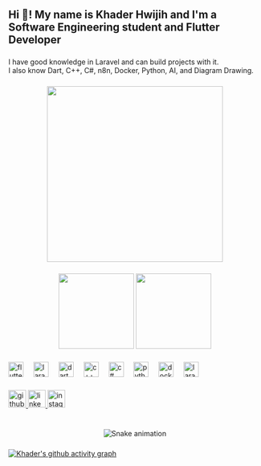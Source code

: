 <h2 align="left">Hi 👋! My name is Khader Hwijih and I'm a Software Engineering student and Flutter Developer</h2>

###

I have good knowledge in Laravel and can build projects with it.  
I also know Dart, C++, C#, n8n, Docker, Python, AI, and Diagram Drawing.

###

<div align="center">
  <img height="350" src="https://media1.tenor.com/m/f8G3Sf79TykAAAAC/berserk.gif" />
</div>

###

<div align="center">
  <img src="https://github-readme-stats.vercel.app/api?username=khaderhash&theme=github_dark" height="150" />
  <img src="https://github-readme-stats.vercel.app/api/top-langs?username=khaderhash&layout=compact&theme=github_dark" height="150" />
</div>

###

<div align="left">
  <img src="https://cdn.jsdelivr.net/gh/devicons/devicon/icons/flutter/flutter-original.svg" height="30" alt="flutter logo" />
  <img width="12" />
  <img src="https://github.com/laravel/art/blob/master/laravel-logo.png?raw=true" height="30" alt="laravel logo" />
  <img width="12" />
  <img src="https://cdn.jsdelivr.net/gh/devicons/devicon/icons/dart/dart-original.svg" height="30" alt="dart logo" />
  <img width="12" />
  <img src="https://cdn.jsdelivr.net/gh/devicons/devicon/icons/cplusplus/cplusplus-original.svg" height="30" alt="c++ logo" />
  <img width="12" />
  <img src="https://cdn.jsdelivr.net/gh/devicons/devicon/icons/csharp/csharp-original.svg" height="30" alt="c# logo" />
  <img width="12" />
  <img src="https://cdn.jsdelivr.net/gh/devicons/devicon/icons/python/python-original.svg" height="30" alt="python logo" />
  <img width="12" />
  <img src="https://cdn.jsdelivr.net/gh/devicons/devicon/icons/docker/docker-original.svg" height="30" alt="docker logo" />
  <img width="12" />
  <img src="https://laragon.org/favicon.ico" height="30" alt="laragon logo" />
</div>

###

<div align="left">
  <a href="https://github.com/khaderhash" target="_blank">
    <img src="https://img.shields.io/static/v1?message=GitHub&logo=github&label=&color=181717&logoColor=white&labelColor=&style=for-the-badge" height="35" alt="github logo" />
  </a>
  <a href="https://www.linkedin.com/in/khader-a8bb3629a/" target="_blank">
    <img src="https://img.shields.io/static/v1?message=LinkedIn&logo=linkedin&label=&color=0077B5&logoColor=white&labelColor=&style=for-the-badge" height="35" alt="linkedin logo" />
  </a>
  <a href="https://www.instagram.com/khader._.h/" target="_blank">
    <img src="https://img.shields.io/static/v1?message=Instagram&logo=instagram&label=&color=E4405F&logoColor=white&labelColor=&style=for-the-badge" height="35" alt="instagram logo" />
  </a>
</div>

###

<br clear="both">

<!-- Snake contribution graph animation -->
<div align="center">
  <img src="https://github.com/khaderhash/khaderhash/raw/output/snake.svg" alt="Snake animation" />
</div>

###

[![Khader's github activity graph](https://github-readme-activity-graph.vercel.app/graph?username=khaderhash&theme=merko)](https://github.com/khaderhash/github-readme-activity-graph)
